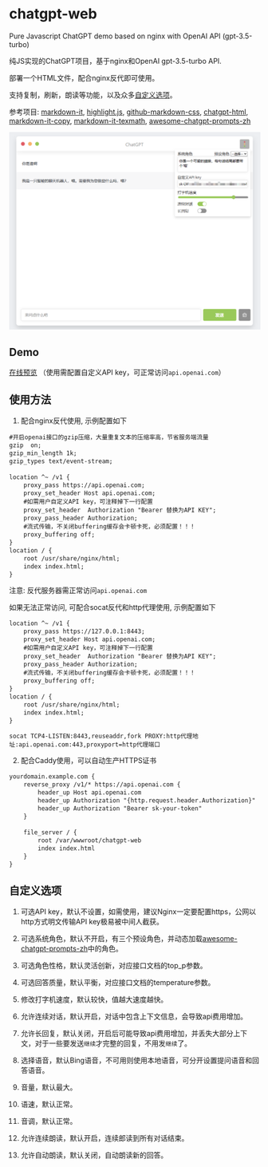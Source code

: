 # chatgpt-web
Pure Javascript ChatGPT demo based on nginx with OpenAI API (gpt-3.5-turbo)

纯JS实现的ChatGPT项目，基于nginx和OpenAI gpt-3.5-turbo API.

部署一个HTML文件，配合nginx反代即可使用。

支持复制，刷新，朗读等功能，以及众多[自定义选项](#自定义选项)。

参考项目: 
[markdown-it](https://github.com/markdown-it/markdown-it), 
[highlight.js](https://github.com/highlightjs/highlight.js), 
[github-markdown-css](https://github.com/sindresorhus/github-markdown-css), 
[chatgpt-html](https://github.com/slippersheepig/chatgpt-html), 
[markdown-it-copy](https://github.com/ReAlign/markdown-it-copy), 
[markdown-it-texmath](https://github.com/goessner/markdown-it-texmath), 
[awesome-chatgpt-prompts-zh](https://github.com/PlexPt/awesome-chatgpt-prompts-zh)

![示例](https://github.com/xqdoo00o/chatgpt-web/blob/main/example.png)

## Demo

[在线预览](https://xqdoo00o.github.io/chatgpt-web/) （使用需配置自定义API key，可正常访问`api.openai.com`）

## 使用方法
1. 配合nginx反代使用, 示例配置如下
```
#开启openai接口的gzip压缩，大量重复文本的压缩率高，节省服务端流量
gzip  on;
gzip_min_length 1k;
gzip_types text/event-stream;

location ^~ /v1 {
    proxy_pass https://api.openai.com;
    proxy_set_header Host api.openai.com;
    #如需用户自定义API key，可注释掉下一行配置
    proxy_set_header  Authorization "Bearer 替换为API KEY";
    proxy_pass_header Authorization;
    #流式传输，不关闭buffering缓存会卡顿卡死，必须配置！！！
    proxy_buffering off;
}
location / {
    root /usr/share/nginx/html;
    index index.html;
}
```
注意: 反代服务器需正常访问`api.openai.com`

如果无法正常访问, 可配合socat反代和http代理使用, 示例配置如下
```
location ^~ /v1 {
    proxy_pass https://127.0.0.1:8443;
    proxy_set_header Host api.openai.com;
    #如需用户自定义API key，可注释掉下一行配置
    proxy_set_header  Authorization "Bearer 替换为API KEY";
    proxy_pass_header Authorization;
    #流式传输，不关闭buffering缓存会卡顿卡死，必须配置！！！
    proxy_buffering off;
}
location / {
    root /usr/share/nginx/html;
    index index.html;
}
```
```
socat TCP4-LISTEN:8443,reuseaddr,fork PROXY:http代理地址:api.openai.com:443,proxyport=http代理端口
```

2. 配合Caddy使用，可以自动生产HTTPS证书
```
yourdomain.example.com {
	reverse_proxy /v1/* https://api.openai.com {
		header_up Host api.openai.com
		header_up Authorization "{http.request.header.Authorization}"
		header_up Authorization "Bearer sk-your-token"
	}

	file_server / {
		root /var/wwwroot/chatgpt-web
		index index.html
	}
}

```

## 自定义选项

1. 可选API key，默认不设置，如需使用，建议Nginx一定要配置https，公网以http方式明文传输API key极易被中间人截获。

2. 可选系统角色，默认不开启，有三个预设角色，并动态加载[awesome-chatgpt-prompts-zh](https://github.com/PlexPt/awesome-chatgpt-prompts-zh)中的角色。

3. 可选角色性格，默认灵活创新，对应接口文档的top_p参数。

4. 可选回答质量，默认平衡，对应接口文档的temperature参数。

5. 修改打字机速度，默认较快，值越大速度越快。

6. 允许连续对话，默认开启，对话中包含上下文信息，会导致api费用增加。

7. 允许长回复，默认关闭，开启后可能导致api费用增加，并丢失大部分上下文，对于一些要发送`继续`才完整的回复，不用发`继续`了。

8. 选择语音，默认Bing语音，不可用则使用本地语音，可分开设置提问语音和回答语音。

9. 音量，默认最大。

10. 语速，默认正常。

11. 音调，默认正常。

12. 允许连续朗读，默认开启，连续郎读到所有对话结束。

13. 允许自动朗读，默认关闭，自动朗读新的回答。
